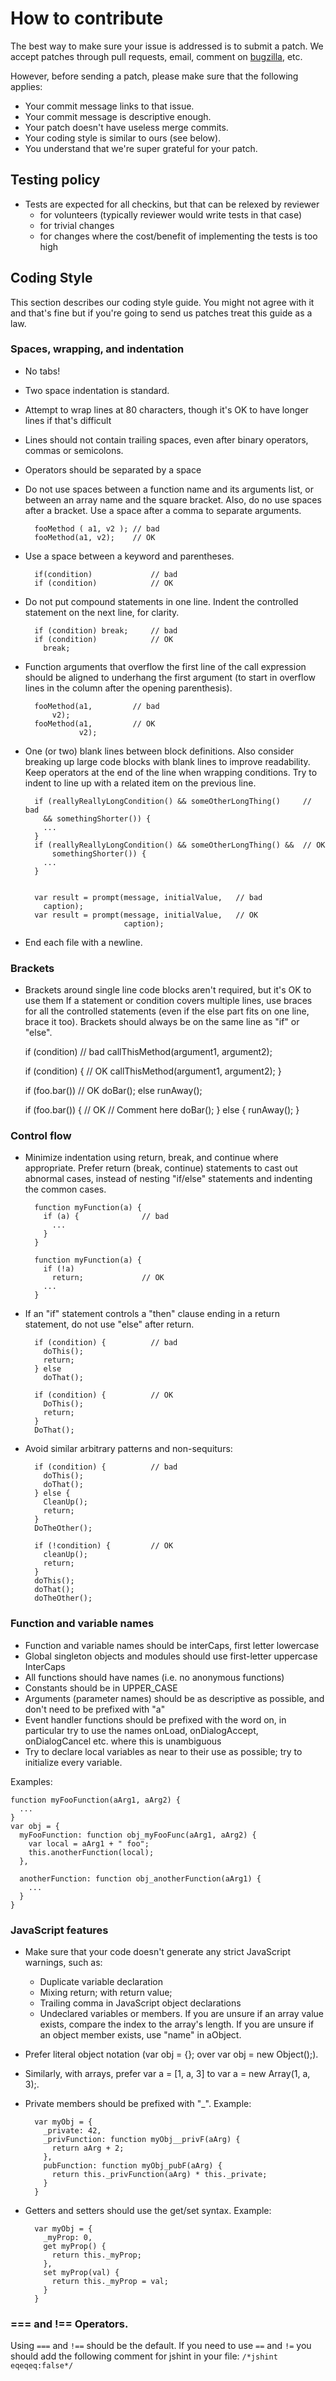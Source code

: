 How to contribute
=================

The best way to make sure your issue is addressed is to submit a
patch. We accept patches through pull requests, email, comment on
[bugzilla](https://bugzilla.mozilla.org/buglist.cgi?product=Talkilla&component=General&resolution=---),
etc.

However, before sending a patch, please make sure that the following
applies:

* Your commit message links to that issue.
* Your commit message is descriptive enough.
* Your patch doesn't have useless merge commits.
* Your coding style is similar to ours (see below).
* You understand that we're super grateful for your patch.

Testing policy
--------------

- Tests are expected for all checkins, but that can be relexed by reviewer
  - for volunteers (typically reviewer would write tests in that case)
  - for trivial changes
  - for changes where the cost/benefit of implementing the tests is too high


Coding Style
------------

This section describes our coding style guide. You might not agree
with it and that's fine but if you're going to send us patches treat
this guide as a law.

### Spaces, wrapping, and indentation

- No tabs!
- Two space indentation is standard.
- Attempt to wrap lines at 80 characters, though it's OK to have
  longer lines if that's difficult
- Lines should not contain trailing spaces, even after binary
  operators, commas or semicolons.
- Operators should be separated by a space
- Do not use spaces between a function name and its arguments list, or
  between an array name and the square bracket. Also, do no use spaces
  after a bracket. Use a space after a comma to separate arguments.

        fooMethod ( a1, v2 ); // bad
        fooMethod(a1, v2);    // OK

- Use a space between a keyword and parentheses.

        if(condition)             // bad
        if (condition)            // OK

- Do not put compound statements in one line. Indent the controlled
  statement on the next line, for clarity.

        if (condition) break;     // bad
        if (condition)            // OK
          break;

- Function arguments that overflow the first line of the call
  expression should be aligned to underhang the first argument (to
  start in overflow lines in the column after the opening
  parenthesis).

        fooMethod(a1,         // bad
            v2);
        fooMethod(a1,         // OK
                  v2);

- One (or two) blank lines between block definitions. Also consider
  breaking up large code blocks with blank lines to improve
  readability.  Keep operators at the end of the line when wrapping
  conditions. Try to indent to line up with a related item on the
  previous line.

        if (reallyReallyLongCondition() && someOtherLongThing()     // bad
          && somethingShorter()) {
          ...
        }
        if (reallyReallyLongCondition() && someOtherLongThing() &&  // OK
            somethingShorter()) {
          ...
        }


        var result = prompt(message, initialValue,   // bad
          caption);
        var result = prompt(message, initialValue,   // OK
                            caption);

- End each file with a newline.

### Brackets

- Brackets around single line code blocks aren't required, but it's OK
  to use them If a statement or condition covers multiple lines, use
  braces for all the controlled statements (even if the else part fits
  on one line, brace it too). Brackets should always be on the same
  line as "if" or "else".

    if (condition)            // bad
      callThisMethod(argument1,
                     argument2);

    if (condition) {          // OK
      callThisMethod(argument1,
                     argument2);
    }

    if (foo.bar())         // OK
      doBar();
    else
      runAway();

    if (foo.bar()) {       // OK
      // Comment here
      doBar();
    } else {
      runAway();
    }

### Control flow

- Minimize indentation using return, break, and continue where
  appropriate. Prefer return (break, continue) statements to cast out
  abnormal cases, instead of nesting "if/else" statements and
  indenting the common cases.

        function myFunction(a) {
          if (a) {              // bad
            ...
          }
        }

        function myFunction(a) {
          if (!a)
            return;             // OK
          ...
        }

- If an "if" statement controls a "then" clause ending in a return
  statement, do not use "else" after return.

        if (condition) {          // bad
          doThis();
          return;
        } else
          doThat();

        if (condition) {          // OK
          DoThis();
          return;
        }
        DoThat();

- Avoid similar arbitrary patterns and non-sequiturs:

        if (condition) {          // bad
          doThis();
          doThat();
        } else {
          CleanUp();
          return;
        }
        DoTheOther();

        if (!condition) {         // OK
          cleanUp();
          return;
        }
        doThis();
        doThat();
        doTheOther();

### Function and variable names

- Function and variable names should be interCaps, first letter lowercase
- Global singleton objects and modules should use first-letter uppercase InterCaps
- All functions should have names (i.e. no anonymous functions)
- Constants should be in UPPER_CASE
- Arguments (parameter names) should be as descriptive as possible,
  and don't need to be prefixed with "a"
- Event handler functions should be prefixed with the word on, in
  particular try to use the names onLoad, onDialogAccept,
  onDialogCancel etc. where this is unambiguous
- Try to declare local variables as near to their use as possible; try
  to initialize every variable.

Examples:

    function myFooFunction(aArg1, aArg2) {
      ...
    }
    var obj = {
      myFooFunction: function obj_myFooFunc(aArg1, aArg2) {
        var local = aArg1 + " foo";
        this.anotherFunction(local);
      },

      anotherFunction: function obj_anotherFunction(aArg1) {
        ...
      }
    }

### JavaScript features

- Make sure that your code doesn't generate any strict JavaScript
  warnings, such as:
    - Duplicate variable declaration
    - Mixing return; with return value;
    - Trailing comma in JavaScript object declarations
    - Undeclared variables or members. If you are unsure if an array
      value exists, compare the index to the array's length. If you
      are unsure if an object member exists, use "name" in aObject.
- Prefer literal object notation (var obj = {}; over var obj = new
  Object();).
- Similarly, with arrays, prefer var a = [1, a, 3] to var a = new
  Array(1, a, 3);.
- Private members should be prefixed with "_". Example:

        var myObj = {
          _private: 42,
          _privFunction: function myObj__privF(aArg) {
            return aArg + 2;
          },
          pubFunction: function myObj_pubF(aArg) {
            return this._privFunction(aArg) * this._private;
          }
        }

- Getters and setters should use the get/set syntax. Example:

        var myObj = {
          _myProp: 0,
          get myProp() {
            return this._myProp;
          },
          set myProp(val) {
            return this._myProp = val;
          }
        }

### === and !== Operators.

Using `===` and `!==` should be the default. If you need to use `==`
and `!=` you should add the following comment for jshint in your file:
`/*jshint eqeqeq:false*/`

